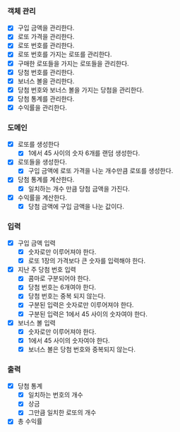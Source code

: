 ### 객체 관리
- [x] 구입 금액을 관리한다.
- [x] 로또 가격을 관리한다.
- [x] 로또 번호를 관리한다.
- [x] 로또 번호를 가지는 로또를 관리한다.
- [x] 구매한 로또들을 가지는 로또들을 관리한다.
- [x] 당첨 번호를 관리한다.
- [x] 보너스 볼을 관리한다.
- [x] 당첨 번호와 보너스 볼을 가지는 당첨을 관리한다.
- [x] 당첨 통계를 관리한다.
- [x] 수익률을 관리한다.
### 도메인
- [x] 로또를 생성한다
    - [x] 1에서 45 사이의 숫자 6개를 랜덤 생성한다.
- [x] 로또들을 생성한다.
    - [x] 구입 금액에 로또 가격을 나눈 개수만큼 로또를 생성한다.
- [x] 당첨 통계를 계산한다.
    - [x] 일치하는 개수 만큼 당첨 금액을 가진다.
- [x] 수익률을 계산한다.
    - [x] 당첨 금액에 구입 금액을 나눈 값이다.
### 입력
- [x] 구입 금액 입력
    - [x] 숫자로만 이루어져야 한다.
    - [x] 로또 1장의 가격보다 큰 숫자를 입력해야 한다.
- [x] 지난 주 당첨 번호 입력
    - [x] 콤마로 구분되어야 한다.
    - [x] 당첨 번호는 6개여야 한다.
    - [x] 당첨 번호는 중복 되지 않는다.
    - [x] 구분된 입력은 숫자로만 이루어져야 한다.
    - [x] 구분된 입력은 1에서 45 사이의 숫자여야 한다.
- [x] 보너스 볼 입력
    - [x] 숫자로만 이루어져야 한다.
    - [x] 1에서 45 사이의 숫자여야 한다.
    - [x] 보너스 볼은 당첨 번호와 중복되지 않는다.
### 출력
- [x] 당첨 통계
    - [x] 일치하는 번호의 개수
    - [x] 상금
    - [x] 그만큼 일치한 로또의 개수
- [x] 총 수익률
